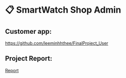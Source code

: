 # 📋 SmartWatch Shop Admin

## Customer app: 
https://github.com/leeminhhthee/FinalProject_User

## Project Report: 
[Report](https://docs.google.com/document/d/1xjrDWSagNKr_HcRZhve9Y8V3JzAfKV-t/edit?usp=sharing&ouid=113428851491674657611&rtpof=true&sd=truehttps://expo.dev/)
